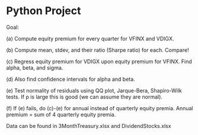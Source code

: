 # Python Project

Goal: 

(a) Compute equity premium for every quarter for VFINX and VDIGX. 

(b) Compute mean, stdev, and their ratio (Sharpe ratio) for each. Compare!

(c) Regress equity premium for VDIGX upon equity premium for VFINX. Find alpha, beta, and sigma.

(d) Also find confidence intervals for alpha and beta. 

(e) Test normality of residuals using QQ plot, Jarque-Bera, Shapiro-Wilk tests. If p is large this is good (we can assume they are normal). 

(f) If (e) fails, do (c)-(e) for annual instead of quarterly equity premia. Annual premium = sum of 4 quarterly equity premia. 

Data can be found in 3MonthTreasury.xlsx and DividendStocks.xlsx
